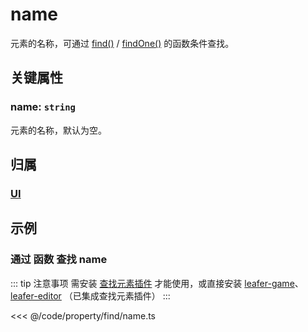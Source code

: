 # name

元素的名称，可通过 [find()](/reference/property/find.md) / [findOne()](/reference/property/findOne.md) 的函数条件查找。

## 关键属性

### name: `string`

元素的名称，默认为空。

## 归属

### [UI](/reference/display/UI.md)

## 示例

### 通过 函数 查找 name

::: tip 注意事项
需安装 [查找元素插件](/plugin/in/find/index.md) 才能使用，或直接安装 [leafer-game](/guide/install/game/start.md)、 [leafer-editor](/guide/install/editor/start.md) （已集成查找元素插件）
:::

<<< @/code/property/find/name.ts
